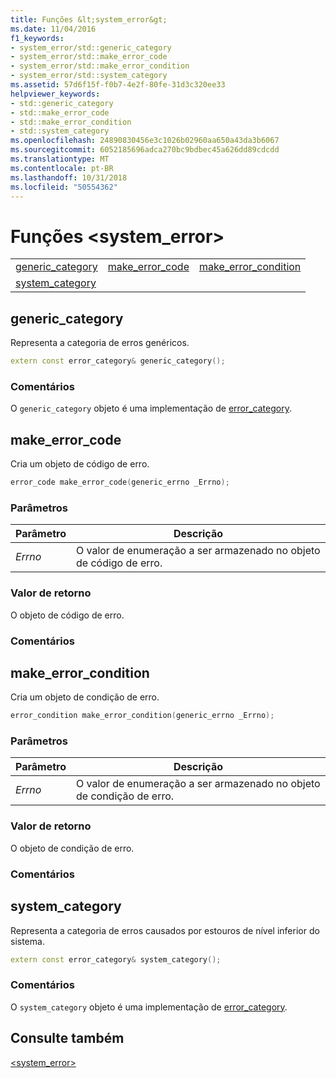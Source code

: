 ```yaml
---
title: Funções &lt;system_error&gt;
ms.date: 11/04/2016
f1_keywords:
- system_error/std::generic_category
- system_error/std::make_error_code
- system_error/std::make_error_condition
- system_error/std::system_category
ms.assetid: 57d6f15f-f0b7-4e2f-80fe-31d3c320ee33
helpviewer_keywords:
- std::generic_category
- std::make_error_code
- std::make_error_condition
- std::system_category
ms.openlocfilehash: 24890830456e3c1026b02960aa650a43da3b6067
ms.sourcegitcommit: 6052185696adca270bc9bdbec45a626dd89cdcdd
ms.translationtype: MT
ms.contentlocale: pt-BR
ms.lasthandoff: 10/31/2018
ms.locfileid: "50554362"
---
```

# <a name="ltsystemerrorgt-functions"></a>Funções &lt;system_error&gt;

||||
|-|-|-|
|[generic_category](#generic_category)|[make_error_code](#make_error_code)|[make_error_condition](#make_error_condition)|
|[system_category](#system_category)|

## <a name="generic_category"></a>  generic_category

Representa a categoria de erros genéricos.

```cpp
extern const error_category& generic_category();
```

### <a name="remarks"></a>Comentários

O `generic_category` objeto é uma implementação de [error_category](../standard-library/error-category-class.md).

## <a name="make_error_code"></a>  make_error_code

Cria um objeto de código de erro.

```cpp
error_code make_error_code(generic_errno _Errno);
```

### <a name="parameters"></a>Parâmetros

|Parâmetro|Descrição|
|---------------|-----------------|
|*Errno*|O valor de enumeração a ser armazenado no objeto de código de erro.|

### <a name="return-value"></a>Valor de retorno

O objeto de código de erro.

### <a name="remarks"></a>Comentários

## <a name="make_error_condition"></a>  make_error_condition

Cria um objeto de condição de erro.

```cpp
error_condition make_error_condition(generic_errno _Errno);
```

### <a name="parameters"></a>Parâmetros

|Parâmetro|Descrição|
|---------------|-----------------|
|*Errno*|O valor de enumeração a ser armazenado no objeto de condição de erro.|

### <a name="return-value"></a>Valor de retorno

O objeto de condição de erro.

### <a name="remarks"></a>Comentários

## <a name="system_category"></a>  system_category

Representa a categoria de erros causados por estouros de nível inferior do sistema.

```cpp
extern const error_category& system_category();
```

### <a name="remarks"></a>Comentários

O `system_category` objeto é uma implementação de [error_category](../standard-library/error-category-class.md).

## <a name="see-also"></a>Consulte também

[<system_error>](../standard-library/system-error.md)<br/>
